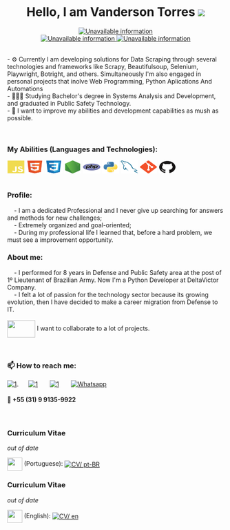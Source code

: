 <h1 align="center"> Hello, I am Vanderson Torres <img src="https://github.com/blackcater/blackcater/raw/main/images/Hi.gif" height="32"/> </h1>

<div style="display: inline_block" align="center">
  <a href="https://github.com/VandersonTorres">
    <img height="200em" width="650em" src="https://github-profile-summary-cards.vercel.app/api/cards/profile-details?username=VandersonTorres&theme=github_dark" alt="Unavailable information"><br />
    <img width="49%" height="200px" src="https://github-readme-stats.vercel.app/api?username=VandersonTorres&show_icons=true&count_private=true&hide=contribs&hide_border=true&title_color=00bfbf&icon_color=00bfbf&text_color=c9d1d9&bg_color=0d1117" alt="Unavailable information" />
    <img width="41%" height="195px" src="https://github-readme-stats.vercel.app/api/top-langs/?username=VandersonTorres&layout=compact&hide_border=true&title_color=00bfbf&text_color=00bfbf&bg_color=0d1117" alt="Unavailable information" />
  </a>
  
</div><br/>

<div>
   <p>
    - ⚙️ Currently I am developing solutions for Data Scraping through several technologies and frameworks like Scrapy, Beautifulsoup, Selenium, Playwright, Botright, and others. Simultaneously I'm also engaged in personal projects that inolve Web Programming, Python Aplications And Automations <br/>
    - 👨🏽‍🎓 Studying Bachelor's degree in Systems Analysis and Development, and graduated in Public Safety Technology. <br/>
    - 👀 I want to improve my abilities and development capabilities as mush as possible.
  </p>
</div>

<div style="display: inline_block"><br/>
  <h3> My Abilities (Languages and Technologies): </h3>
  <img align="center" alt="Vanderson-Js" height="30" width="40" src="https://raw.githubusercontent.com/devicons/devicon/master/icons/javascript/javascript-plain.svg">
  <img align="center" alt="Vanderson-HTML" height="30" width="40" src="https://raw.githubusercontent.com/devicons/devicon/master/icons/html5/html5-original.svg">
  <img align="center" alt="Vanderson-CSS" height="30" width="40" src="https://raw.githubusercontent.com/devicons/devicon/master/icons/css3/css3-original.svg">
  <img align="center" alt="Vanderson-Node" height="30" width="40" src="https://raw.githubusercontent.com/devicons/devicon/master/icons/nodejs/nodejs-original.svg">
  <img align="center" alt="Vanderson-Php" height="30" width="40" src="https://raw.githubusercontent.com/devicons/devicon/master/icons/php/php-original.svg">
  <img align="center" alt="Vanderson-Python" height="30" width="40" src="https://raw.githubusercontent.com/devicons/devicon/master/icons/python/python-original.svg">
  <img align="center" alt="Vanderson-Mysql" height="30" width="40" src="https://raw.githubusercontent.com/devicons/devicon/master/icons/mysql/mysql-original.svg">
  <img align="center" alt="Vanderson-Mysql" height="30" width="40" src="https://raw.githubusercontent.com/devicons/devicon/master/icons/git/git-original.svg">
  <img align="center" alt="Vanderson-Mysql" height="30" width="40" src="https://raw.githubusercontent.com/devicons/devicon/master/icons/github/github-original.svg">
</div><br/>

<div>
  <h3> Profile: </h3>
  <p>
    &nbsp&nbsp&nbsp - I am a dedicated Professional and I never give up searching for answers and methods for new challenges;<br/>
    &nbsp&nbsp&nbsp - Extremely organized and goal-oriented;</br>
    &nbsp&nbsp&nbsp - During my professional life I learned that, before a hard problem, we must see a improvement opportunity.<br/>
  </p>
  
  <h3> About me: </h3>
  <p>
    &nbsp&nbsp&nbsp - I performed for 8 years in Defense and Public Safety area at the post of 1º Lieutenant of Brazilian Army. Now I'm a Python Developer at DeltaVictor Company.<br/>
    &nbsp&nbsp&nbsp - I felt a lot of passion for the technology sector because its growing evolution, then I have decided to make a career migration from Defense to IT. <br/><br/>
    <img src="https://gifs.eco.br/wp-content/uploads/2022/07/gifs-de-aperto-de-mao-14.gif" align="center" height="40" width="65"> I want to collaborate to a lot of projects.
 
  </p></br>
</div>

<div>
  <h3> 📫 How to reach me: </h3>
  <p align="left" dir="auto">
    <a a rel="noopener" data-link="mailto:vanderson.torres1@hotmail.com" href="mailto:vanderson.torres1@hotmail.com" target="_top"><img align="center" src="https://bit.ly/3EYccvH" alt="1" height="50" width="50" style="max-width: 100%;"> </a> &nbsp &nbsp &nbsp
    <a href="https://www.linkedin.com/in/vanderson-torres-de-fátima" rel="nofollow"><img align="center" src="https://bit.ly/3yepBf4" alt="1" height="40" width="40" style="max-width: 100%;"></a> &nbsp &nbsp &nbsp
    <a href="https://www.instagram.com/vanderson._torres/" rel="nofollow"><img align="center" src="https://bit.ly/3IPIQ3B" alt="1" height="40" width="40" style="max-width: 100%;"></a> &nbsp &nbsp &nbsp
    <a href="https://api.whatsapp.com/send?phone=5531991359922" rel="nofollow"><img align="center" src="https://png.pngtree.com/png-vector/20221018/ourmid/pngtree-whatsapp-icon-png-image_6315990.png" alt="Whatsapp" height="40" width="40" style="max-width: 100%;"></a><br/>
  </p>
  <h4> 📲 +55 (31) 9 9135-9922 </h4>
</div><br/>

<div>
  <h3> Curriculum Vitae </h3>
  <i>out of date</i>
  <p> <img src="https://www.countryflags.com/wp-content/uploads/brazil-flag-png-xl.png" align="center" height="30" width="35"> 
    (Portuguese): <a href="https://drive.google.com/file/d/1w9y2_SPUC_j8VEhK7ksHaFnHN9dlvP7Q/view?usp=share_link" rel="nofollow"><img align="center" src="https://estuarine.jp/wp-content/uploads/2020/05/google-drive-icon480.png" alt="CV/ pt-BR" height="70" width="70" style="max-width: 100%;"></a>
  </p>
  <h3> Curriculum Vitae </h3>
  <i>out of date</i>
  <p> <img src="https://www.freepnglogos.com/uploads/american-flag-png/simple-american-flag-16.png" align="center" height="30" width="35">
    (English): <a href="https://drive.google.com/file/d/1RLxkJ4oACGvNhfjpcG0gUBq8rM6AAVhu/view?usp=share_link" rel="nofollow"><img align="center" src="https://estuarine.jp/wp-content/uploads/2020/05/google-drive-icon480.png" alt="CV/ en" height="70" width="70" style="max-width: 100%;"></a></br>
  </p>
</div>

